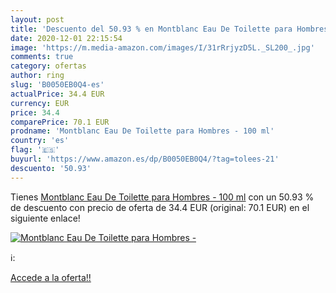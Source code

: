 ```yaml
---
layout: post
title: 'Descuento del 50.93 % en Montblanc Eau De Toilette para Hombres -'
date: 2020-12-01 22:15:54
image: 'https://m.media-amazon.com/images/I/31rRrjyzD5L._SL200_.jpg'
comments: true
category: ofertas
author: ring
slug: 'B0050EB0Q4-es'
actualPrice: 34.4 EUR
currency: EUR
price: 34.4
comparePrice: 70.1 EUR
prodname: 'Montblanc Eau De Toilette para Hombres - 100 ml'
country: 'es'
flag: '🇪🇸'
buyurl: 'https://www.amazon.es/dp/B0050EB0Q4/?tag=tolees-21'
descuento: '50.93'
---
```


Tienes [Montblanc Eau De Toilette para Hombres - 100 ml](https://www.amazon.es/dp/B0050EB0Q4/?tag=tolees-21) con un 50.93 % de descuento con precio de oferta de 34.4 EUR (original: 70.1 EUR) en el siguiente enlace!

[![Montblanc Eau De Toilette para Hombres -](https://m.media-amazon.com/images/I/31rRrjyzD5L._SL200_.jpg)](https://www.amazon.es/dp/B0050EB0Q4/?tag=tolees-21)

ℹ️:


[Accede a la oferta!!](https://www.amazon.es/dp/B0050EB0Q4/?tag=tolees-21)
